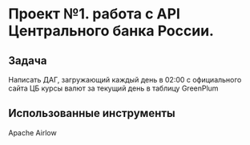 # Проект №1. работа с API Центрального банка России.
## Задача
Написать ДАГ, загружающий каждый день в 02:00 с официального сайта ЦБ курсы валют за текущий день в таблицу GreenPlum
## Использованные инструменты
Apache Airlow
